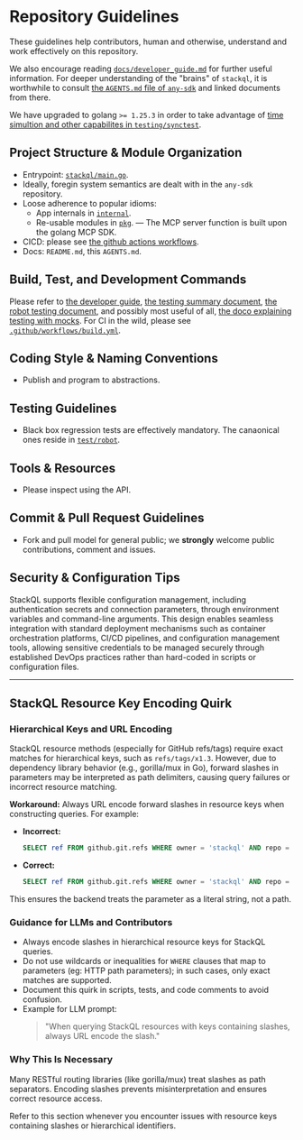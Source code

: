 # Repository Guidelines

These guidelines help contributors, human and otherwise, understand and work effectively on this repository.

We also encourage reading [`docs/developer_guide.md`](/docs/developer_guide.md) for further useful information.  For deeper understanding of the "brains" of `stackql`, it is worthwhile to consult [the `AGENTS.md` file of `any-sdk`](https://github.com/stackql/any-sdk/blob/main/AGENTS.md) and linked documents from there.

We have upgraded to golang `>= 1.25.3` in order to take advantage of [time simultion and other capabilites in `testing/synctest`](https://go.dev/blog/testing-time).


## Project Structure & Module Organization

- Entrypoint: [`stackql/main.go`](/stackql/main.go).
- Ideally, foregin system semantics are dealt with in the `any-sdk` repository.
- Loose adherence to popular idioms:
    - App internals in [`internal`](/internal).
    - Re-usable modules in [`pkg`](/pkg).
— The MCP server function is built upon the golang MCP SDK.
- CICD: please see [the github actions workflows](/.github/workflows).
- Docs: `README.md`, this `AGENTS.md`.

## Build, Test, and Development Commands

Please refer to [the developer guide](/docs/developer_guide.md), [the testing summary document](/test/README.md), [the robot testing document](/test/robot/README.md), and possibly most useful of all, [the doco explaining testing with mocks](/test/python/stackql_test_tooling/flask/README.md).  For CI in the wild, please see [`.github/workflows/build.yml`](/.github/workflows/build.yml).

## Coding Style & Naming Conventions

- Publish and program to abstractions.

## Testing Guidelines

- Black box regression tests are effectively mandatory.  The canaonical ones reside in [`test/robot`](/test/robot/README.md).

## Tools & Resources

- Please inspect using the API.


## Commit & Pull Request Guidelines

- Fork and pull model for general public; we **strongly** welcome public contributions, comment and issues.

## Security & Configuration Tips

StackQL supports flexible configuration management, including authentication secrets and connection parameters, through environment variables and command-line arguments. This design enables seamless integration with standard deployment mechanisms such as container orchestration platforms, CI/CD pipelines, and configuration management tools, allowing sensitive credentials to be managed securely through established DevOps practices rather than hard-coded in scripts or configuration files.

---

## StackQL Resource Key Encoding Quirk

### Hierarchical Keys and URL Encoding

StackQL resource methods (especially for GitHub refs/tags) require exact matches for hierarchical keys, such as `refs/tags/x1.3`. However, due to dependency library behavior (e.g., gorilla/mux in Go), forward slashes in parameters may be interpreted as path delimiters, causing query failures or incorrect resource matching.

**Workaround:** Always URL encode forward slashes in resource keys when constructing queries. For example:

- **Incorrect:**
  ```sql
  SELECT ref FROM github.git.refs WHERE owner = 'stackql' AND repo = 'mcp-stackql' AND ref = 'refs/tags/x2.0';
  ```
- **Correct:**
  ```sql
  SELECT ref FROM github.git.refs WHERE owner = 'stackql' AND repo = 'mcp-stackql' AND ref = 'tags%2Fx2.0';
  ```

This ensures the backend treats the parameter as a literal string, not a path.

### Guidance for LLMs and Contributors

- Always encode slashes in hierarchical resource keys for StackQL queries.
- Do not use wildcards or inequalities for `WHERE` clauses that map to parameters (eg: HTTP path parameters); in such cases, only exact matches are supported.
- Document this quirk in scripts, tests, and code comments to avoid confusion.
- Example for LLM prompt:
  > "When querying StackQL resources with keys containing slashes, always URL encode the slash."

### Why This Is Necessary

Many RESTful routing libraries (like gorilla/mux) treat slashes as path separators. Encoding slashes prevents misinterpretation and ensures correct resource access.

Refer to this section whenever you encounter issues with resource keys containing slashes or hierarchical identifiers.
